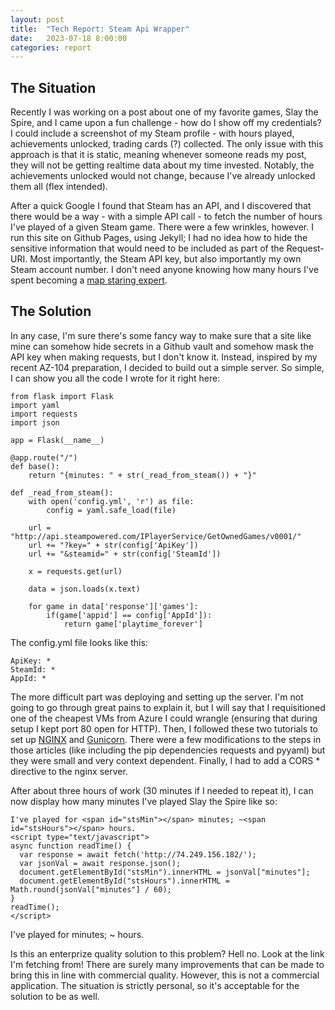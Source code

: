 ```yaml
---
layout: post
title:  "Tech Report: Steam Api Wrapper"
date:   2023-07-18 8:00:00
categories: report
---
```


## The Situation

Recently I was working on a post about one of my favorite games, Slay the Spire, and I came upon a fun challenge - how do I show off my credentials? I could include a screenshot of my Steam profile - with hours played, achievements unlocked, trading cards (?) collected. The only issue with this approach is that it is static, meaning whenever someone reads my post, they will not be getting realtime data about my time invested. Notably, the achievements unlocked would not change, because I've already unlocked them all (flex intended).

After a quick Google I found that Steam has an API, and I discovered that there would be a way - with a simple API call - to fetch the number of hours I've played of a given Steam game. There were a few wrinkles, however. I run this site on Github Pages, using Jekyll; I had no idea how to hide the sensitive information that would need to be included as part of the Request-URI. Most importantly, the Steam API key, but also importantly my own Steam account number. I don't need anyone knowing how many hours I've spent becoming a [map staring expert](https://www.reddit.com/r/eu4/comments/3upj3e/map_staring_expert/).

## The Solution

In any case, I'm sure there's some fancy way to make sure that a site like mine can somehow hide secrets in a Github vault and somehow mask the API key when making requests, but I don't know it. Instead, inspired by my recent AZ-104 preparation, I decided to build out a simple server. So simple, I can show you all the code I wrote for it right here:

```
from flask import Flask
import yaml
import requests
import json

app = Flask(__name__)

@app.route("/")
def base():
    return "{minutes: " + str(_read_from_steam()) + "}"

def _read_from_steam():
    with open('config.yml', 'r') as file:
        config = yaml.safe_load(file)

    url = "http://api.steampowered.com/IPlayerService/GetOwnedGames/v0001/"
    url += "?key=" + str(config['ApiKey'])
    url += "&steamid=" + str(config['SteamId'])

    x = requests.get(url)

    data = json.loads(x.text)

    for game in data['response']['games']:
        if(game['appid'] == config['AppId']):
            return game['playtime_forever']
```

The config.yml file looks like this:
```
ApiKey: *
SteamId: *
AppId: *
```

The more difficult part was deploying and setting up the server. I'm not going to go through great pains to explain it, but I will say that I requisitioned one of the cheapest VMs from Azure I could wrangle (ensuring that during setup I kept port 80 open for HTTP). Then, I followed these two tutorials to set up [NGINX](https://www.digitalocean.com/community/tutorials/how-to-install-nginx-on-ubuntu-22-04) and [Gunicorn](https://www.digitalocean.com/community/tutorials/how-to-serve-flask-applications-with-gunicorn-and-nginx-on-ubuntu-22-04). There were a few modifications to the steps in those articles (like including the pip dependencies requests and pyyaml) but they were small and very context dependent. Finally, I had to add a CORS * directive to the nginx server.

After about three hours of work (30 minutes if I needed to repeat it), I can now display how many minutes I've played Slay the Spire like so:

```
I've played for <span id="stsMin"></span> minutes; ~<span id="stsHours"></span> hours.
<script type="text/javascript">
async function readTime() {
  var response = await fetch('http://74.249.156.182/');
  var jsonVal = await response.json();
  document.getElementById("stsMin").innerHTML = jsonVal["minutes"];
  document.getElementById("stsHours").innerHTML = Math.round(jsonVal["minutes"] / 60);
}
readTime();
</script>
```

I've played for <span id="stsMin"></span> minutes; ~<span id="stsHours"></span> hours.
<script type="text/javascript">
async function readTime() {
  var response = await fetch('http://74.249.156.182/');
  var jsonVal = await response.json();
  document.getElementById("stsMin").innerHTML = jsonVal["minutes"];
  document.getElementById("stsHours").innerHTML = Math.round(jsonVal["minutes"] / 60);
}
readTime();
</script>

Is this an enterprize quality solution to this problem? Hell no. Look at the link I'm fetching from! There are surely many improvements that can be made to bring this in line with commercial quality. However, this is not a commercial application. The situation is strictly personal, so it's acceptable for the solution to be as well.